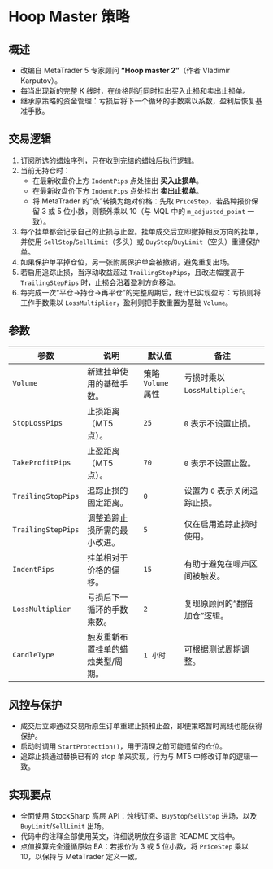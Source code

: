 # Hoop Master 策略

## 概述
- 改编自 MetaTrader 5 专家顾问 **“Hoop master 2”**（作者 Vladimir Karputov）。
- 每当出现新的完整 K 线时，在价格附近同时挂出买入止损和卖出止损单。
- 继承原策略的资金管理：亏损后将下一个循环的手数乘以系数，盈利后恢复基准手数。

## 交易逻辑
1. 订阅所选的蜡烛序列，只在收到完结的蜡烛后执行逻辑。
2. 当前无持仓时：
   - 在最新收盘价上方 `IndentPips` 点处挂出 **买入止损单**。
   - 在最新收盘价下方 `IndentPips` 点处挂出 **卖出止损单**。
   - 将 MetaTrader 的“点”转换为绝对价格：先取 `PriceStep`，若品种报价保留 3 或 5 位小数，则额外乘以 10（与 MQL 中的 `m_adjusted_point` 一致）。
3. 每个挂单都会记录自己的止损与止盈。挂单成交后立即撤掉相反方向的挂单，并使用 `SellStop`/`SellLimit`（多头）或 `BuyStop`/`BuyLimit`（空头）重建保护单。
4. 如果保护单平掉仓位，另一张附属保护单会被撤销，避免重复出场。
5. 若启用追踪止损，当浮动收益超过 `TrailingStopPips`，且改进幅度高于 `TrailingStepPips` 时，止损会沿着盈利方向移动。
6. 每完成一次“平仓→持仓→再平仓”的完整周期后，统计已实现盈亏：亏损则将工作手数乘以 `LossMultiplier`，盈利则把手数重置为基础 `Volume`。

## 参数
| 参数 | 说明 | 默认值 | 备注 |
|------|------|--------|------|
| `Volume` | 新建挂单使用的基础手数。 | 策略 `Volume` 属性 | 亏损时乘以 `LossMultiplier`。 |
| `StopLossPips` | 止损距离（MT5 点）。 | `25` | `0` 表示不设置止损。 |
| `TakeProfitPips` | 止盈距离（MT5 点）。 | `70` | `0` 表示不设置止盈。 |
| `TrailingStopPips` | 追踪止损的固定距离。 | `0` | 设置为 `0` 表示关闭追踪止损。 |
| `TrailingStepPips` | 调整追踪止损所需的最小改进。 | `5` | 仅在启用追踪止损时使用。 |
| `IndentPips` | 挂单相对于价格的偏移。 | `15` | 有助于避免在噪声区间被触发。 |
| `LossMultiplier` | 亏损后下一循环的手数乘数。 | `2` | 复现原顾问的“翻倍加仓”逻辑。 |
| `CandleType` | 触发重新布置挂单的蜡烛类型/周期。 | `1 小时` | 可根据测试周期调整。 |

## 风控与保护
- 成交后立即通过交易所原生订单重建止损和止盈，即便策略暂时离线也能获得保护。
- 启动时调用 `StartProtection()`，用于清理之前可能遗留的仓位。
- 追踪止损通过替换已有的 stop 单来实现，行为与 MT5 中修改订单的逻辑一致。

## 实现要点
- 全面使用 StockSharp 高层 API：烛线订阅、`BuyStop`/`SellStop` 进场，以及 `BuyLimit`/`SellLimit` 出场。
- 代码中的注释全部使用英文，详细说明放在多语言 README 文档中。
- 点值换算完全遵循原始 EA：若报价为 3 或 5 位小数，将 `PriceStep` 乘以 10，以保持与 MetaTrader 定义一致。
